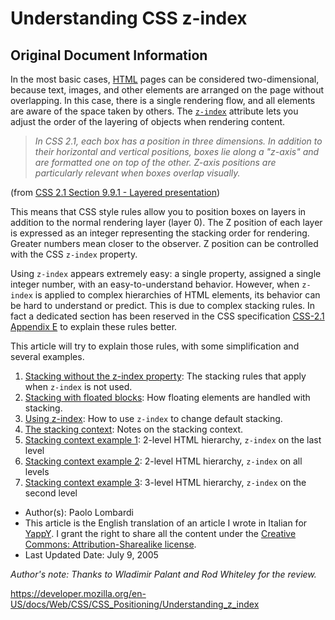 # Understanding CSS z-index

## Original Document Information

In the most basic cases, [HTML](https://developer.mozilla.org/en-US/docs/Web/HTML) pages can be considered two-dimensional, because text, images, and other elements are arranged on the page without overlapping. In this case, there is a single rendering flow, and all elements are aware of the space taken by others. The [`z-index`](../z-index) attribute lets you adjust the order of the layering of objects when rendering content.

> _In CSS 2.1, each box has a position in three dimensions. In addition to their horizontal and vertical positions, boxes lie along a "z-axis" and are formatted one on top of the other. Z-axis positions are particularly relevant when boxes overlap visually._

(from [CSS 2.1 Section 9.9.1 - Layered presentation](https://www.w3.org/TR/CSS21/visuren.html#z-index))

This means that CSS style rules allow you to position boxes on layers in addition to the normal rendering layer (layer 0). The Z position of each layer is expressed as an integer representing the stacking order for rendering. Greater numbers mean closer to the observer. Z position can be controlled with the CSS `z-index` property.

Using `z-index` appears extremely easy: a single property, assigned a single integer number, with an easy-to-understand behavior. However, when `z-index` is applied to complex hierarchies of HTML elements, its behavior can be hard to understand or predict. This is due to complex stacking rules. In fact a dedicated section has been reserved in the CSS specification [CSS-2.1 Appendix E](https://www.w3.org/TR/CSS21/zindex.html) to explain these rules better.

This article will try to explain those rules, with some simplification and several examples.

1.  [Stacking without the z-index property](understanding_z_index/stacking_without_z-index): The stacking rules that apply when `z-index` is not used.
2.  [Stacking with floated blocks](understanding_z_index/stacking_and_float): How floating elements are handled with stacking.
3.  [Using z-index](understanding_z_index/adding_z-index): How to use `z-index` to change default stacking.
4.  [The stacking context](understanding_z_index/the_stacking_context): Notes on the stacking context.
5.  [Stacking context example 1](understanding_z_index/stacking_context_example_1): 2-level HTML hierarchy, `z-index` on the last level
6.  [Stacking context example 2](understanding_z_index/stacking_context_example_2): 2-level HTML hierarchy, `z-index` on all levels
7.  [Stacking context example 3](understanding_z_index/stacking_context_example_3): 3-level HTML hierarchy, `z-index` on the second level

- Author(s): Paolo Lombardi
- This article is the English translation of an article I wrote in Italian for [YappY](http://www.yappy.it). I grant the right to share all the content under the [Creative Commons: Attribution-Sharealike license](https://creativecommons.org/licenses/by-sa/2.0/).
- Last Updated Date: July 9, 2005

<span class="small">_Author's note: Thanks to Wladimir Palant and Rod Whiteley for the review._</span>

<a href="https://developer.mozilla.org/en-US/docs/Web/CSS/CSS_Positioning/Understanding_z_index" class="_attribution-link">https://developer.mozilla.org/en-US/docs/Web/CSS/CSS_Positioning/Understanding_z_index</a>
